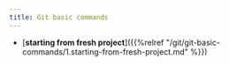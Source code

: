 ```yaml
---
title: Git basic commands
---
```


* [**starting from fresh project**]({{%relref "/git/git-basic-commands/1.starting-from-fresh-project.md" %}})